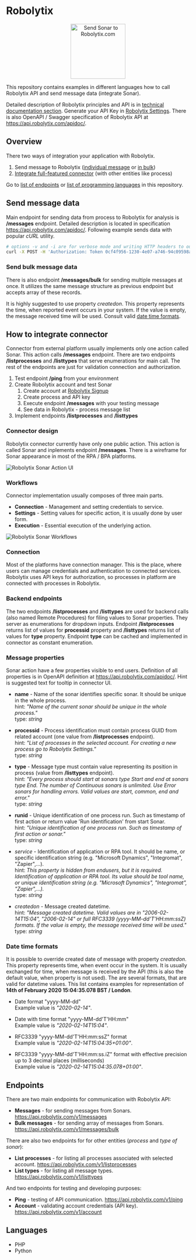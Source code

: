# Robolytix

<p align="center">
  <img width="150px" src="https://www.robolytix.com/screens/robolytix-sonar-icon-512.png" alt="Send Sonar to Robolytix.com" title="Robolytix.com">
</p>

This repository contains examples in different languages how to call Robolytix API and send message data (integrate Sonar). 

Detailed description of Robolytix principles and API is in [technical documentation section](https://www.robolytix.com/docs/). Generate your API Key in [Robolytix Settings](https://app.robolytix.com/en/admin/). There is also OpenAPI / Swagger specification of Robolytix API at https://api.robolytix.com/apidoc/.

## Overview

There two ways of integration your application with Robolytix.

1. Send message to Robolytix ([individual message](#send-message-data) or [in bulk](#send-bulk-message-data))
2. [Integrate full-featured connector](#how-to-integrate-connector) (with other entities like process)

Go to [list of endpoints](#endpoints) or [list of programming languages](#languages) in this repository.

## Send message data

Main endpoint for sending data from process to Robolytix for analysis is **/messages** endpoint. Detailed description is located in specification https://api.robolytix.com/apidoc/. Following example sends data with popular *cURL* utility.
```bash
# options -v and -i are for verbose mode and writing HTTP headers to output
curl -X POST -H 'Authorization: Token 0cf4f956-1230-4e07-a746-94c09598a483' -H 'Content-Type: application/json' -d '{"name":"Start process","type":"start","processid":"55624b9f-63ca-4793-8412-082b43a4db39"}' -v -i 'https://api.robolytix.com/v1/messages'
```

### Send bulk message data

There is also endpoint **/messages/bulk** for sending multiple messages at once. It utilizes the same message structure as previous endpoint but accepts array of these records.

It is highly suggested to use property *createdon*. This property represents the time, when reported event occurs in your system. If the value is empty, the message received time will be used. Consult valid [date time formats](#date-time-formats). 

## How to integrate connector

Connector from external platform usually implements only one action called Sonar. This action calls **/messages** endpoint. There are two endpoints **/listprocesses** and **/listtypes** that serve enumerations for main call. The rest of the endpoints are just for validation connection and authorization.

1. Test endpoint **/ping** from your environment
2. Create Robolytix account and test Sonar
   1. Create account at [Robolytix Signup](https://app.robolytix.com/en/Signup)
   2. Create process and API key
   3. Execute endpoint **/messages** with your testing message
   4. See data in Robolytix - process message list
3. Implement endpoints **/listprocesses** and **/listtypes** 

### Connector design

Robolytix connector currently have only one public action. This action is called Sonar and inplements endpoint **/messages**. There is a wireframe for Sonar appearance in most of the RPA / BPA platforms.

![Robolytix Sonar Action UI](https://www.robolytix.com/screens/robolytix-sonar-wireframe.png)

### Workflows

Connector implementation usually composes of three main parts.
* **Connection** - Management and setting credentials to service.
* **Settings** - Setting values for specific action, it is usually done by user form.
* **Execution** - Essential execution of the underlying action.

![Robolytix Sonar Workflows](https://www.robolytix.com/screens/robolytix-sonar-workflow.png)

### Connection

Most of the platforms have connection manager. This is the place, where users can manage credentials and authentication to connected services. Robolytix uses API keys for authorization, so processes in platform are connected with processes in Robolytix.

### Backend endpoints 

The two endpoints **/listprocesses** and **/listtypes** are used for backend calls (also named Remote Procedures) for filing values to Sonar properties. They server as enumerations for dropdown inputs. Endpoint **/listprocesses** returns list of values for **processid** property and **/listtypes** returns list of values for **type** property. Endpoint **type** can be cached and implemented in connector as constant enumeration.

### Message properties

Sonar action have a few properties visible to end users. Definition of all properties is in OpenAPI definition at https://api.robolytix.com/apidoc/. Hint is suggested text for tooltip in connector UI.

* **name** - Name of the sonar identifies specific sonar. It should be unique in the whole process.\
  hint: *"Name of the current sonar should be unique in the whole process."*\
  type: *string*
  
* **processid** - Process identification must contain process GUID from related account (one value from **/listprocesses** endpoint).\
  hint: *"List of processes in the selected account. For creating a new process go to Robolytix Settings."*\
  type: *string*
  
* **type** - Message type must contain value representing its position in process (value from **/listtypes** endpoint).\
  hint: *"Every process should start at sonars type Start and end at sonars type End. The number of Continuous sonars is unlimited. Use Error sonars for handling errors. Valid values are start, common, end and error."*\
  type: *string*
  
* **runid** - Unique identification of one process run. Such as timestamp of first action or return value 'Run identification' from start Sonar.\
  hint: *"Unique identification of one process run. Such as timestamp of first action or sonar."*\
  type: *string*
  
* *service* - Identification of application or RPA tool. It should be name, or specific identification string (e.g. "Microsoft Dynamics", "Integromat", "Zapier",...).\
  hint: *This property is hidden from endusers, but it is required. Identification of application or RPA tool. Its value should be tool name, or unique identification string (e.g. "Microsoft Dynamics", "Integromat", "Zapier",...).*\
  type: *string*
  
* *createdon* - Message created datetime.\
  hint: *"Message created datetime. Valid values are in "2006-02-14T15:04", "2006-02-14" or full RFC3339 (yyyy-MM-dd'T'HH:mm:ssZ) formats. If the value is empty, the message received time will be used."*\
  type: *string*
  
### Date time formats

It is possible to override created date of message with property *createdon*. This property represents time, when event occur in the system. It is usually exchanged for time, when message is received by the API (this is also the default value, when property is not used). The are several formats, that are valid for datetime values. This list contains examples for representation of **14th of February 2020 15:04:35.078 BST / London**. 

* Date format "yyyy-MM-dd"  
  Example value is *"2020-02-14"*.
  
* Date with time format "yyyy-MM-dd'T'HH:mm"  
  Example value is *"2020-02-14T15:04"*. 
  
* RFC3339 "yyyy-MM-dd'T'HH:mm:ssZ" format  
  Example value is *"2020-02-14T15:04:35+01:00"*. 

* RFC3339 "yyyy-MM-dd'T'HH:mm:ss.iZ" format with effective precision up to 3 decimal places (milliseconds)  
  Example value is *"2020-02-14T15:04:35.078+01:00"*.  
  
## Endpoints

There are two main endpoints for communication with Robolytix API:

* **Messages** - for sending messages from Sonars.
https://api.robolytix.com/v1/messages
* **Bulk messages** - for sending array of messages from Sonars.
https://api.robolytix.com/v1/messages/bulk

There are also two endpoints for for other entities (*process* and *type of sonar*):

* **List processes** - for listing all processes associated with selected account.
https://api.robolytix.com/v1/listprocesses
* **List types** - for listing all message types.
https://api.robolytix.com/v1/listtypes

And two endpoints for testing and developing purposes:

* **Ping** - testing of API communication.
https://api.robolytix.com/v1/ping
* **Account** - validating account credentials (API key).
https://api.robolytix.com/v1/account

## Languages

* PHP
* Python
